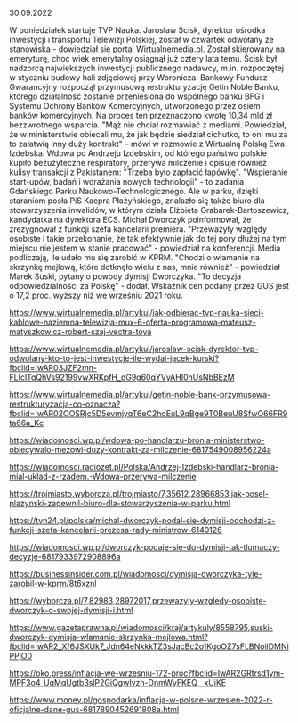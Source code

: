 30.09.2022

W poniedziałek startuje TVP Nauka. Jarosław Ścisk, dyrektor ośrodka inwestycji i transportu Telewizji Polskiej, został w czwartek odwołany ze stanowiska - dowiedział się portal Wirtualnemedia.pl. Został skierowany na emeryturę, choć wiek emerytalny osiągnął już cztery lata temu. Ścisk był nadzorcą największych inwestycji publicznego nadawcy, m.in. rozpoczętej w styczniu budowy hali zdjęciowej przy Woronicza. Bankowy Fundusz Gwarancyjny rozpoczął przymusową restrukturyzację Getin Noble Banku, którego działalność zostanie przeniesiona do wspólnego banku BFG i Systemu Ochrony Banków Komercyjnych, utworzonego przez osiem banków komercyjnych. Na proces ten przeznaczono kwotę 10,34 mld zł bezzwrotnego wsparcia. "Mąż nie chciał rozmawiać z mediami. Powiedział, że w ministerstwie obiecali mu, że jak będzie siedział cichutko, to oni mu za to załatwią inny duży kontrakt" – mówi w rozmowie z Wirtualną Polską Ewa Izdebska. Wdowa po Andrzeju Izdebskim, od którego państwo polskie kupiło bezużyteczne respiratory, przerywa milczenie i opisuje również kulisy transakcji z Pakistanem: "Trzeba było zapłacić łapówkę". "Wspieranie start-upów, badań i wdrażania nowych technologii" - to zadania Gdańskiego Parku Naukowo-Technologicznego. Ale w parku, dzięki staraniom posła PiS Kacpra Płażyńskiego, znalazło się także biuro dla stowarzyszenia inwalidów, w którym działa Elżbieta Grabarek-Bartoszewicz, kandydatka na dyrektora ECS. Michał Dworczyk poinformował, że zrezygnował z funkcji szefa kancelarii premiera. "Przeważyły względy osobiste i takie przekonanie, że tak efektywnie jak do tej pory dłużej na tym miejscu nie jestem w stanie pracować" - powiedział na konferencji. Media podliczają, ile udało mu się zarobić w KPRM. "Chodzi o włamanie na skrzynkę mejlową, które dotknęło wielu z nas, mnie również" - powiedział Marek Suski, pytany o powody dymisji Dworczyka. "To decyzja odpowiedzialności za Polskę" - dodał. Wskaźnik cen podany przez GUS jest o 17,2 proc. wyższy niż we wrześniu 2021 roku.

https://www.wirtualnemedia.pl/artykul/jak-odbierac-tvp-nauka-sieci-kablowe-naziemna-telewizja-mux-6-oferta-programowa-mateusz-matyszkowicz-robert-szaj-vectra-toya

https://www.wirtualnemedia.pl/artykul/jaroslaw-scisk-dyrektor-tvp-odwolany-kto-to-jest-inwestycje-ile-wydal-jacek-kurski?fbclid=IwAR03JZF2mn-FLIclTqQhVs92199vwXRKpfH_dG9g60qYVyAHI0hUsNbBEzM

https://www.wirtualnemedia.pl/artykul/getin-noble-bank-przymusowa-restrukturyzacja-co-oznacza?fbclid=IwAR02OOSRjc5D5evmjyqT6eC2hoEuL9qBge9T0BeuU8SfwO66FR9ta66a_Kc

https://wiadomosci.wp.pl/wdowa-po-handlarzu-bronia-ministerstwo-obiecywalo-mezowi-duzy-kontrakt-za-milczenie-6817549008956224a

https://wiadomosci.radiozet.pl/Polska/Andrzej-Izdebski-handlarz-bronia-mial-uklad-z-rzadem.-Wdowa-przerywa-milczenie

https://trojmiasto.wyborcza.pl/trojmiasto/7,35612,28966853,jak-posel-plazynski-zapewnil-biuro-dla-stowarzyszenia-w-parku.html

https://tvn24.pl/polska/michal-dworczyk-podal-sie-dymisji-odchodzi-z-funkcji-szefa-kancelarii-prezesa-rady-ministrow-6140126

https://wiadomosci.wp.pl/dworczyk-podaje-sie-do-dymisji-tak-tlumaczy-decyzje-6817933972908896a

https://businessinsider.com.pl/wiadomosci/dymisja-dworczyka-tyle-zarobil-w-kprm/8t6xznl

https://wyborcza.pl/7,82983,28972017,przewazyly-wzgledy-osobiste-dworczyk-o-swojej-dymisji-i.html

https://www.gazetaprawna.pl/wiadomosci/kraj/artykuly/8558795,suski-dworczyk-dymisja-wlamanie-skrzynka-mejlowa.html?fbclid=IwAR2_Xf6JSXUk7_Jdn64eNkkkTZ3sJacBc2o1KgoOZ7sFLBNoilDMNiPPjO0

https://oko.press/inflacja-we-wrzesniu-172-proc?fbclid=IwAR2GRtrsd1ym-MPF3o4_UqMqUgtb3slP2GiQgwIvzh-DnmWyFKEQ__xUiKE

https://www.money.pl/gospodarka/inflacja-w-polsce-wrzesien-2022-r-oficjalne-dane-gus-6817890452691808a.html